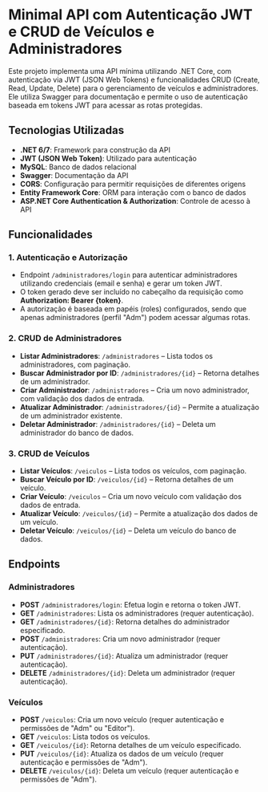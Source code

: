 # Minimal API com Autenticação JWT e CRUD de Veículos e Administradores

Este projeto implementa uma API mínima utilizando .NET Core, com autenticação via JWT (JSON Web Tokens) e funcionalidades CRUD (Create, Read, Update, Delete) para o gerenciamento de veículos e administradores. Ele utiliza Swagger para documentação e permite o uso de autenticação baseada em tokens JWT para acessar as rotas protegidas.

## Tecnologias Utilizadas

- **.NET 6/7**: Framework para construção da API
- **JWT (JSON Web Token)**: Utilizado para autenticação
- **MySQL**: Banco de dados relacional
- **Swagger**: Documentação da API
- **CORS**: Configuração para permitir requisições de diferentes origens
- **Entity Framework Core**: ORM para interação com o banco de dados
- **ASP.NET Core Authentication & Authorization**: Controle de acesso à API

## Funcionalidades

### 1. **Autenticação e Autorização**
   - Endpoint `/administradores/login` para autenticar administradores utilizando credenciais (email e senha) e gerar um token JWT.
   - O token gerado deve ser incluído no cabeçalho da requisição como **Authorization: Bearer {token}**.
   - A autorização é baseada em papéis (roles) configurados, sendo que apenas administradores (perfil "Adm") podem acessar algumas rotas.

### 2. **CRUD de Administradores**
   - **Listar Administradores**: `/administradores` – Lista todos os administradores, com paginação.
   - **Buscar Administrador por ID**: `/administradores/{id}` – Retorna detalhes de um administrador.
   - **Criar Administrador**: `/administradores` – Cria um novo administrador, com validação dos dados de entrada.
   - **Atualizar Administrador**: `/administradores/{id}` – Permite a atualização de um administrador existente.
   - **Deletar Administrador**: `/administradores/{id}` – Deleta um administrador do banco de dados.

### 3. **CRUD de Veículos**
   - **Listar Veículos**: `/veiculos` – Lista todos os veículos, com paginação.
   - **Buscar Veículo por ID**: `/veiculos/{id}` – Retorna detalhes de um veículo.
   - **Criar Veículo**: `/veiculos` – Cria um novo veículo com validação dos dados de entrada.
   - **Atualizar Veículo**: `/veiculos/{id}` – Permite a atualização dos dados de um veículo.
   - **Deletar Veículo**: `/veiculos/{id}` – Deleta um veículo do banco de dados.

## Endpoints

### Administradores
- **POST** `/administradores/login`: Efetua login e retorna o token JWT.
- **GET** `/administradores`: Lista os administradores (requer autenticação).
- **GET** `/administradores/{id}`: Retorna detalhes do administrador especificado.
- **POST** `/administradores`: Cria um novo administrador (requer autenticação).
- **PUT** `/administradores/{id}`: Atualiza um administrador (requer autenticação).
- **DELETE** `/administradores/{id}`: Deleta um administrador (requer autenticação).

### Veículos
- **POST** `/veiculos`: Cria um novo veículo (requer autenticação e permissões de "Adm" ou "Editor").
- **GET** `/veiculos`: Lista todos os veículos.
- **GET** `/veiculos/{id}`: Retorna detalhes de um veículo especificado.
- **PUT** `/veiculos/{id}`: Atualiza os dados de um veículo (requer autenticação e permissões de "Adm").
- **DELETE** `/veiculos/{id}`: Deleta um veículo (requer autenticação e permissões de "Adm").

